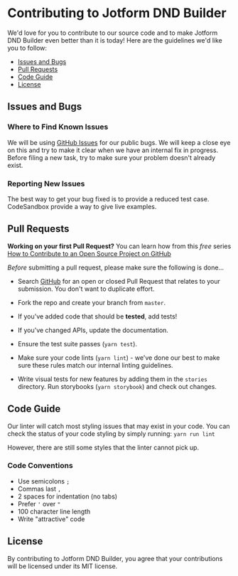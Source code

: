 # Contributing to Jotform DND Builder

We'd love for you to contribute to our source code and to make Jotform DND Builder even better than it is today! Here are the guidelines we'd like you to follow:

+ [Issues and Bugs](#issues)
+ [Pull Requests](#pr)
+ [Code Guide](#code)
+ [License](#license)

## <a name="issues"></a>Issues and Bugs

### Where to Find Known Issues

We will be using [GitHub Issues](https://github.com/jotform/dnd-builder/issues) for our public bugs. We will keep a close eye on this and try to make it clear when we have an internal fix in progress. Before filing a new task, try to make sure your problem doesn't already exist.

### Reporting New Issues

The best way to get your bug fixed is to provide a reduced test case. CodeSandbox provide a way to give live examples.


## <a name="pr"></a>Pull Requests

**Working on your first Pull Request?** You can learn how from this *free* series [How to Contribute to an Open Source Project on GitHub](https://egghead.io/series/how-to-contribute-to-an-open-source-project-on-github)

*Before* submitting a pull request, please make sure the following is done…

+ Search [GitHub](https://github.com/jotform/dnd-builder/pulls) for an open or closed Pull Request that relates to your submission. You don't want to duplicate effort.

+ Fork the repo and create your branch from `master`.
+ If you've added code that should be **tested**, add tests!
+ If you've changed APIs, update the documentation.
+ Ensure the test suite passes (`yarn test`).
+ Make sure your code lints (`yarn lint`) - we've done our best to make sure these rules match our internal linting guidelines.
+ Write visual tests for new features by adding them in the `stories` directory. Run storybooks (`yarn storybook`) and check out changes.


## <a name="code"></a>Code Guide

Our linter will catch most styling issues that may exist in your code.
You can check the status of your code styling by simply running: `yarn run lint`

However, there are still some styles that the linter cannot pick up.
### Code Conventions

* Use semicolons `;`
* Commas last `,`
* 2 spaces for indentation (no tabs)
* Prefer `'` over `"`
* 100 character line length
* Write "attractive" code

## <a name="license"></a>License

By contributing to Jotform DND Builder, you agree that your contributions will be licensed under its MIT license.
